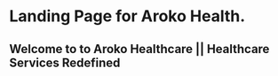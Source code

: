 # Landing Page for Aroko Health.

## Welcome to to Aroko Healthcare || Healthcare Services Redefined